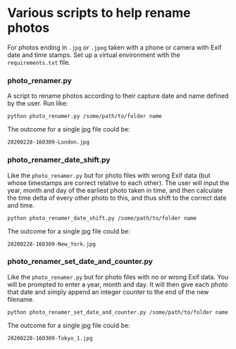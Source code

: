 # Various scripts to help rename photos
For photos ending in ```.jpg``` or ```.jpeg``` taken with a phone or camera with Exif date and time stamps.
Set up a virtual environment with the ```requirements.txt``` file. 

### photo_renamer.py
A script to rename photos according to their capture date and name defined by the user. Run like:

```
python photo_renamer.py /some/path/to/folder name
```

The outcome for a single jpg file could be:
```
20200228-160309-London.jpg
```

### photo_renamer_date_shift.py
Like the ```photo_renamer.py```	but for	photo files with wrong Exif data (but whose timestamps are correct relative to each other). The user will input the year, month and day of the earliest photo taken in time, and then calculate the time delta of every other photo to this, and thus shift to the correct date and time.  

```
python photo_renamer_date_shift.py /some/path/to/folder name
```

The outcome for a single jpg file could be:
```
20200228-160309-New_York.jpg
```

### photo_renamer_set_date_and_counter.py
Like the ```photo_renamer.py``` but for photo files with no or wrong Exif data. You will be prompted to enter a year, month and day.
It will then give each photo that date and simply append an integer counter to the end of the new filename.

```
python photo_renamer_set_date_and_counter.py /some/path/to/folder name
```

The outcome for a single jpg file could be:
```
20200228-160309-Tokyo_1.jpg
```
